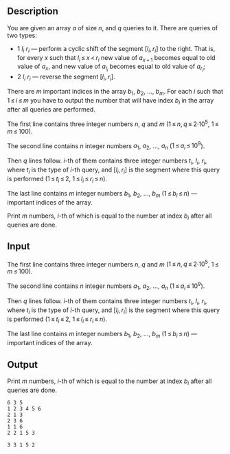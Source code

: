## Description

<div><p>You are given an array <span class="tex-span"><i>a</i></span> of size <span class="tex-span"><i>n</i></span>, and <span class="tex-span"><i>q</i></span> queries to it. There are queries of two types: </p><ul> <li> <span class="tex-span">1</span> <span class="tex-span"><i>l</i><sub class="lower-index"><i>i</i></sub></span> <span class="tex-span"><i>r</i><sub class="lower-index"><i>i</i></sub></span> — perform a cyclic shift of the segment <span class="tex-span">[<i>l</i><sub class="lower-index"><i>i</i></sub>, <i>r</i><sub class="lower-index"><i>i</i></sub>]</span> to the right. That is, for every <span class="tex-span"><i>x</i></span> such that <span class="tex-span"><i>l</i><sub class="lower-index"><i>i</i></sub> ≤ <i>x</i> &lt; <i>r</i><sub class="lower-index"><i>i</i></sub></span> new value of <span class="tex-span"><i>a</i><sub class="lower-index"><i>x</i> + 1</sub></span> becomes equal to old value of <span class="tex-span"><i>a</i><sub class="lower-index"><i>x</i></sub></span>, and new value of <span class="tex-span"><i>a</i><sub class="lower-index"><i>l</i><sub class="lower-index"><i>i</i></sub></sub></span> becomes equal to old value of <span class="tex-span"><i>a</i><sub class="lower-index"><i>r</i><sub class="lower-index"><i>i</i></sub></sub></span>; </li><li> <span class="tex-span">2</span> <span class="tex-span"><i>l</i><sub class="lower-index"><i>i</i></sub></span> <span class="tex-span"><i>r</i><sub class="lower-index"><i>i</i></sub></span> — reverse the segment <span class="tex-span">[<i>l</i><sub class="lower-index"><i>i</i></sub>, <i>r</i><sub class="lower-index"><i>i</i></sub>]</span>. </li></ul> <p>There are <span class="tex-span"><i>m</i></span> important indices in the array <span class="tex-span"><i>b</i><sub class="lower-index">1</sub></span>, <span class="tex-span"><i>b</i><sub class="lower-index">2</sub></span>, ..., <span class="tex-span"><i>b</i><sub class="lower-index"><i>m</i></sub></span>. For each <span class="tex-span"><i>i</i></span> such that <span class="tex-span">1 ≤ <i>i</i> ≤ <i>m</i></span> you have to output the number that will have index <span class="tex-span"><i>b</i><sub class="lower-index"><i>i</i></sub></span> in the array after all queries are performed.</p></div><div class="input-specification"><p>The first line contains three integer numbers <span class="tex-span"><i>n</i></span>, <span class="tex-span"><i>q</i></span> and <span class="tex-span"><i>m</i></span> (<span class="tex-span">1 ≤ <i>n</i>, <i>q</i> ≤ 2·10<sup class="upper-index">5</sup></span>, <span class="tex-span">1 ≤ <i>m</i> ≤ 100</span>). </p><p>The second line contains <span class="tex-span"><i>n</i></span> integer numbers <span class="tex-span"><i>a</i><sub class="lower-index">1</sub></span>, <span class="tex-span"><i>a</i><sub class="lower-index">2</sub></span>, ..., <span class="tex-span"><i>a</i><sub class="lower-index"><i>n</i></sub></span> (<span class="tex-span">1 ≤ <i>a</i><sub class="lower-index"><i>i</i></sub> ≤ 10<sup class="upper-index">9</sup></span>). </p><p>Then <span class="tex-span"><i>q</i></span> lines follow. <span class="tex-span"><i>i</i></span>-th of them contains three integer numbers <span class="tex-span"><i>t</i><sub class="lower-index"><i>i</i></sub></span>, <span class="tex-span"><i>l</i><sub class="lower-index"><i>i</i></sub></span>, <span class="tex-span"><i>r</i><sub class="lower-index"><i>i</i></sub></span>, where <span class="tex-span"><i>t</i><sub class="lower-index"><i>i</i></sub></span> is the type of <span class="tex-span"><i>i</i></span>-th query, and <span class="tex-span">[<i>l</i><sub class="lower-index"><i>i</i></sub>, <i>r</i><sub class="lower-index"><i>i</i></sub>]</span> is the segment where this query is performed (<span class="tex-span">1 ≤ <i>t</i><sub class="lower-index"><i>i</i></sub> ≤ 2</span>, <span class="tex-span">1 ≤ <i>l</i><sub class="lower-index"><i>i</i></sub> ≤ <i>r</i><sub class="lower-index"><i>i</i></sub> ≤ <i>n</i></span>). </p><p>The last line contains <span class="tex-span"><i>m</i></span> integer numbers <span class="tex-span"><i>b</i><sub class="lower-index">1</sub></span>, <span class="tex-span"><i>b</i><sub class="lower-index">2</sub></span>, ..., <span class="tex-span"><i>b</i><sub class="lower-index"><i>m</i></sub></span> (<span class="tex-span">1 ≤ <i>b</i><sub class="lower-index"><i>i</i></sub> ≤ <i>n</i></span>) — important indices of the array. </p></div><div class="output-specification"><p>Print <span class="tex-span"><i>m</i></span> numbers, <span class="tex-span"><i>i</i></span>-th of which is equal to the number at index <span class="tex-span"><i>b</i><sub class="lower-index"><i>i</i></sub></span> after all queries are done.</p></div>

## Input

<p>The first line contains three integer numbers <span class="tex-span"><i>n</i></span>, <span class="tex-span"><i>q</i></span> and <span class="tex-span"><i>m</i></span> (<span class="tex-span">1 ≤ <i>n</i>, <i>q</i> ≤ 2·10<sup class="upper-index">5</sup></span>, <span class="tex-span">1 ≤ <i>m</i> ≤ 100</span>). </p><p>The second line contains <span class="tex-span"><i>n</i></span> integer numbers <span class="tex-span"><i>a</i><sub class="lower-index">1</sub></span>, <span class="tex-span"><i>a</i><sub class="lower-index">2</sub></span>, ..., <span class="tex-span"><i>a</i><sub class="lower-index"><i>n</i></sub></span> (<span class="tex-span">1 ≤ <i>a</i><sub class="lower-index"><i>i</i></sub> ≤ 10<sup class="upper-index">9</sup></span>). </p><p>Then <span class="tex-span"><i>q</i></span> lines follow. <span class="tex-span"><i>i</i></span>-th of them contains three integer numbers <span class="tex-span"><i>t</i><sub class="lower-index"><i>i</i></sub></span>, <span class="tex-span"><i>l</i><sub class="lower-index"><i>i</i></sub></span>, <span class="tex-span"><i>r</i><sub class="lower-index"><i>i</i></sub></span>, where <span class="tex-span"><i>t</i><sub class="lower-index"><i>i</i></sub></span> is the type of <span class="tex-span"><i>i</i></span>-th query, and <span class="tex-span">[<i>l</i><sub class="lower-index"><i>i</i></sub>, <i>r</i><sub class="lower-index"><i>i</i></sub>]</span> is the segment where this query is performed (<span class="tex-span">1 ≤ <i>t</i><sub class="lower-index"><i>i</i></sub> ≤ 2</span>, <span class="tex-span">1 ≤ <i>l</i><sub class="lower-index"><i>i</i></sub> ≤ <i>r</i><sub class="lower-index"><i>i</i></sub> ≤ <i>n</i></span>). </p><p>The last line contains <span class="tex-span"><i>m</i></span> integer numbers <span class="tex-span"><i>b</i><sub class="lower-index">1</sub></span>, <span class="tex-span"><i>b</i><sub class="lower-index">2</sub></span>, ..., <span class="tex-span"><i>b</i><sub class="lower-index"><i>m</i></sub></span> (<span class="tex-span">1 ≤ <i>b</i><sub class="lower-index"><i>i</i></sub> ≤ <i>n</i></span>) — important indices of the array. </p>

## Output

<p>Print <span class="tex-span"><i>m</i></span> numbers, <span class="tex-span"><i>i</i></span>-th of which is equal to the number at index <span class="tex-span"><i>b</i><sub class="lower-index"><i>i</i></sub></span> after all queries are done.</p>





```input1
6 3 5
1 2 3 4 5 6
2 1 3
2 3 6
1 1 6
2 2 1 5 3

```




```output1
3 3 1 5 2 

```


